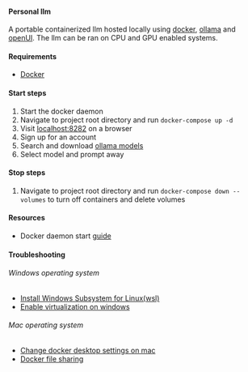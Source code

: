 #### Personal llm
A portable containerized llm hosted locally using [docker](https://www.docker.com/), [ollama](https://ollama.com/) and [openUI](https://docs.openwebui.com/). The llm can be ran on CPU and GPU enabled systems.

#### Requirements
- [Docker](https://www.docker.com/products/docker-desktop/)

#### Start steps
1. Start the docker daemon 
2. Navigate to project root directory and run ```docker-compose up -d```
3. Visit [localhost:8282](http://localhost:8282/) on a browser
4. Sign up for an account
5. Search and download [ollama models](https://ollama.com/library?sort=popular)
6. Select model and  prompt away

#### Stop steps
1. Navigate to project root directory and run ```docker-compose down --volumes``` to turn off containers and delete volumes

#### Resources
- Docker daemon start [guide](https://docs.docker.com/config/daemon/start/)

#### Troubleshooting
###### Windows operating system
- [Install Windows Subsystem for Linux(wsl)](https://learn.microsoft.com/en-us/windows/wsl/install)
- [Enable virtualization on windows](https://learn.microsoft.com/en-us/windows/wsl/troubleshooting#error-0x80370102-the-virtual-machine-could-not-be-started-because-a-required-feature-is-not-installed)

###### Mac operating system
- [Change docker desktop settings on mac](https://docs.docker.com/desktop/settings/mac/#namespaces)
- [Docker file sharing](https://docs.docker.com/desktop/settings/mac/?uuid=51156F3F-7CDF-494C-B5D6-B96B2060A073#file-sharing)